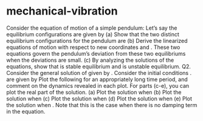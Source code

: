 # mechanical-vibration
Consider the equation of motion of a simple pendulum:
Let’s say the equilibrium configurations are given by
(a) Show that the two distinct equilibrium configurations for the pendulum are
(b) Derive the linearized equations of motion with respect to new coordinates   and . These two equations govern the pendulum’s deviation from these two
equilibriums when the deviations are small.
(c) By analyzing the solutions of the equations, show that is stable equilibrium and   is
unstable equilibrium.
Q2. Consider the general solution of given by . Consider the initial conditions   .   are given by
Plot the following for an appropriately long time period, and comment on the dynamics revealed in each plot. For parts (c-e), you can plot the real part of the solution.
(a) Plot the solution when
(b) Plot the solution when
(c) Plot the solution when
(d) Plot the solution when
(e) Plot the solution when . Note that this is the case when there is no damping term in
the equation.
           
